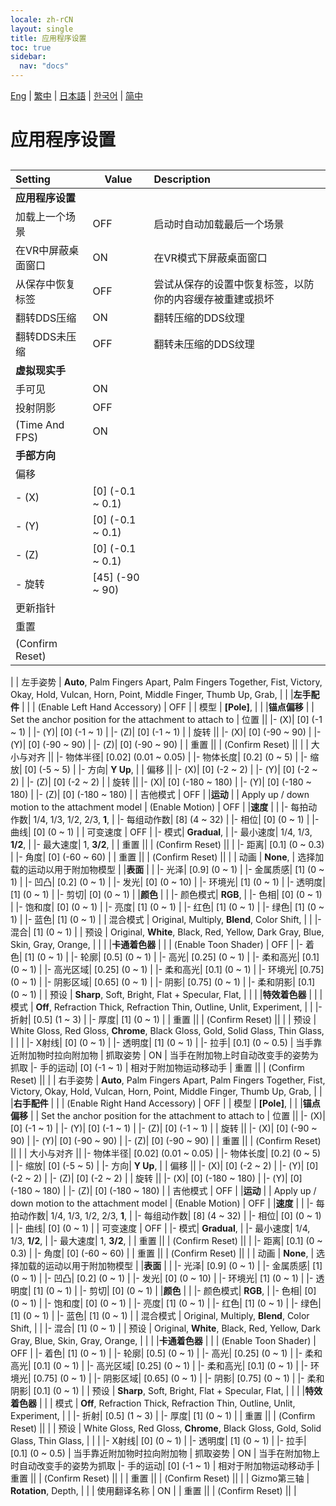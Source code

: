 ```yaml
---
locale: zh-rCN
layout: single
title: 应用程序设置
toc: true
sidebar:
  nav: "docs"
---
```

[Eng](/dancexr/menu/2025.4/system/application_settings) | [繁中](/tw/dancexr/menu/2025.4/system/application_settings) | [日本語](/jp/dancexr/menu/2025.4/system/application_settings) | [한국어](/kr/dancexr/menu/2025.4/system/application_settings) | [简中](/zh/dancexr/menu/2025.4/system/application_settings)

# 应用程序设置

## 

| Setting | Value | Description |
| :--- | --- | :--- |
|**应用程序设置** | | 
| 加载上一个场景 | OFF | 启动时自动加载最后一个场景
| 在VR中屏蔽桌面窗口 | ON | 在VR模式下屏蔽桌面窗口
| 从保存中恢复标签 | OFF | 尝试从保存的设置中恢复标签，以防你的内容缓存被重建或损坏
| 翻转DDS压缩 | ON | 翻转压缩的DDS纹理
| 翻转DDS未压缩 | OFF | 翻转未压缩的DDS纹理
|**虚拟现实手** | | 
| 手可见 | ON | 
| 投射阴影 | OFF | 
| (Time And FPS) | ON | 
|**手部方向** | | 
| 偏移 || 
|- (X)| [0] (-0.1 ~ 0.1) | 
|- (Y)| [0] (-0.1 ~ 0.1) | 
|- (Z)| [0] (-0.1 ~ 0.1) | 
|- 旋转| [45] (-90 ~ 90) | 
| 更新指针 || 
| 重置 || 
| (Confirm Reset) || 
|
| 左手姿势 |  **Auto**,  Palm Fingers Apart,  Palm Fingers Together,  Fist,  Victory,  Okay,  Hold,  Vulcan,  Horn,  Point,  Middle Finger,  Thumb Up,  Grab,  |  |
|**左手配件** | | 
| (Enable Left Hand Accessory) | OFF | 
| 模型 |  **[Pole]**,  |  |
|**锚点偏移** | | Set the anchor position for the attachment to attach to
| 位置 || 
|- (X)| [0] (-1 ~ 1) | 
|- (Y)| [0] (-1 ~ 1) | 
|- (Z)| [0] (-1 ~ 1) | 
| 旋转 || 
|- (X)| [0] (-90 ~ 90) | 
|- (Y)| [0] (-90 ~ 90) | 
|- (Z)| [0] (-90 ~ 90) | 
| 重置 || 
| (Confirm Reset) || 
|
| 大小与对齐 || 
|- 物体半径| [0.02] (0.01 ~ 0.05) | 
|- 物体长度| [0.2] (0 ~ 5) | 
|- 缩放| [0] (-5 ~ 5) | 
|- 方向|  **Y Up**,  | 
| 偏移 || 
|- (X)| [0] (-2 ~ 2) | 
|- (Y)| [0] (-2 ~ 2) | 
|- (Z)| [0] (-2 ~ 2) | 
| 旋转 || 
|- (X)| [0] (-180 ~ 180) | 
|- (Y)| [0] (-180 ~ 180) | 
|- (Z)| [0] (-180 ~ 180) | 
| 吉他模式 | OFF | 
|**运动** | | Apply up / down motion to the attachment model
| (Enable Motion) | OFF | 
|**速度** | | 
|- 每拍动作数|  1/4,  1/3,  1/2,  2/3,  **1**,  | 
|- 每组动作数| [8] (4 ~ 32) | 
|- 相位| [0] (0 ~ 1) | 
|- 曲线| [0] (0 ~ 1) | 
| 可变速度 | OFF | 
|- 模式|  **Gradual**,  | 
|- 最小速度|  1/4,  1/3,  **1/2**,  | 
|- 最大速度|  1,  **3/2**,  | 
| 重置 || 
| (Confirm Reset) || 
|
|- 距离| [0.1] (0 ~ 0.3) | 
|- 角度| [0] (-60 ~ 60) | 
| 重置 || 
| (Confirm Reset) || 
|
| 动画 |  **None**,  | 选择加载的运动以用于附加物模型 |
|**表面** | | 
|- 光泽| [0.9] (0 ~ 1) | 
|- 金属质感| [1] (0 ~ 1) | 
|- 凹凸| [0.2] (0 ~ 1) | 
|- 发光| [0] (0 ~ 10) | 
|- 环境光| [1] (0 ~ 1) | 
|- 透明度| [1] (0 ~ 1) | 
|- 剪切| [0] (0 ~ 1) | 
|**颜色** | | 
|- 颜色模式|  **RGB**,  | 
|- 色相| [0] (0 ~ 1) | 
|- 饱和度| [0] (0 ~ 1) | 
|- 亮度| [1] (0 ~ 1) | 
|- 红色| [1] (0 ~ 1) | 
|- 绿色| [1] (0 ~ 1) | 
|- 蓝色| [1] (0 ~ 1) | 
| 混合模式 |  Original,  Multiply,  **Blend**,  Color Shift,  |  |
|- 混合| [1] (0 ~ 1) | 
| 预设 |  Original,  **White**,  Black,  Red,  Yellow,  Dark Gray,  Blue,  Skin,  Gray,  Orange,  |  |
|
|**卡通着色器** | | 
| (Enable Toon Shader) | OFF | 
|- 着色| [1] (0 ~ 1) | 
|- 轮廓| [0.5] (0 ~ 1) | 
|- 高光| [0.25] (0 ~ 1) | 
|- 柔和高光| [0.1] (0 ~ 1) | 
|- 高光区域| [0.25] (0 ~ 1) | 
|- 柔和高光| [0.1] (0 ~ 1) | 
|- 环境光| [0.75] (0 ~ 1) | 
|- 阴影区域| [0.65] (0 ~ 1) | 
|- 阴影| [0.75] (0 ~ 1) | 
|- 柔和阴影| [0.1] (0 ~ 1) | 
| 预设 |  **Sharp**,  Soft,  Bright,  Flat + Specular,  Flat,  |  |
|
|**特效着色器** | | 
| 模式 |  **Off**,  Refraction Thick,  Refraction Thin,  Outline,  Unlit,  Experiment,  |  |
|- 折射| [0.5] (1 ~ 3) | 
|- 厚度| [1] (0 ~ 1) | 
| 重置 || 
| (Confirm Reset) || 
|
| 预设 |  White Gloss,  Red Gloss,  **Chrome**,  Black Gloss,  Gold,  Solid Glass,  Thin Glass,  |  |
|
|- X射线| [0] (0 ~ 1) | 
|- 透明度| [1] (0 ~ 1) | 
|- 拉手| [0.1] (0 ~ 0.5) | 当手靠近附加物时拉向附加物
| 抓取姿势 | ON | 当手在附加物上时自动改变手的姿势为抓取
|- 手的运动| [0] (-1 ~ 1) | 相对于附加物运动移动手
| 重置 || 
| (Confirm Reset) || 
|
| 右手姿势 |  **Auto**,  Palm Fingers Apart,  Palm Fingers Together,  Fist,  Victory,  Okay,  Hold,  Vulcan,  Horn,  Point,  Middle Finger,  Thumb Up,  Grab,  |  |
|**右手配件** | | 
| (Enable Right Hand Accessory) | OFF | 
| 模型 |  **[Pole]**,  |  |
|**锚点偏移** | | Set the anchor position for the attachment to attach to
| 位置 || 
|- (X)| [0] (-1 ~ 1) | 
|- (Y)| [0] (-1 ~ 1) | 
|- (Z)| [0] (-1 ~ 1) | 
| 旋转 || 
|- (X)| [0] (-90 ~ 90) | 
|- (Y)| [0] (-90 ~ 90) | 
|- (Z)| [0] (-90 ~ 90) | 
| 重置 || 
| (Confirm Reset) || 
|
| 大小与对齐 || 
|- 物体半径| [0.02] (0.01 ~ 0.05) | 
|- 物体长度| [0.2] (0 ~ 5) | 
|- 缩放| [0] (-5 ~ 5) | 
|- 方向|  **Y Up**,  | 
| 偏移 || 
|- (X)| [0] (-2 ~ 2) | 
|- (Y)| [0] (-2 ~ 2) | 
|- (Z)| [0] (-2 ~ 2) | 
| 旋转 || 
|- (X)| [0] (-180 ~ 180) | 
|- (Y)| [0] (-180 ~ 180) | 
|- (Z)| [0] (-180 ~ 180) | 
| 吉他模式 | OFF | 
|**运动** | | Apply up / down motion to the attachment model
| (Enable Motion) | OFF | 
|**速度** | | 
|- 每拍动作数|  1/4,  1/3,  1/2,  2/3,  **1**,  | 
|- 每组动作数| [8] (4 ~ 32) | 
|- 相位| [0] (0 ~ 1) | 
|- 曲线| [0] (0 ~ 1) | 
| 可变速度 | OFF | 
|- 模式|  **Gradual**,  | 
|- 最小速度|  1/4,  1/3,  **1/2**,  | 
|- 最大速度|  1,  **3/2**,  | 
| 重置 || 
| (Confirm Reset) || 
|
|- 距离| [0.1] (0 ~ 0.3) | 
|- 角度| [0] (-60 ~ 60) | 
| 重置 || 
| (Confirm Reset) || 
|
| 动画 |  **None**,  | 选择加载的运动以用于附加物模型 |
|**表面** | | 
|- 光泽| [0.9] (0 ~ 1) | 
|- 金属质感| [1] (0 ~ 1) | 
|- 凹凸| [0.2] (0 ~ 1) | 
|- 发光| [0] (0 ~ 10) | 
|- 环境光| [1] (0 ~ 1) | 
|- 透明度| [1] (0 ~ 1) | 
|- 剪切| [0] (0 ~ 1) | 
|**颜色** | | 
|- 颜色模式|  **RGB**,  | 
|- 色相| [0] (0 ~ 1) | 
|- 饱和度| [0] (0 ~ 1) | 
|- 亮度| [1] (0 ~ 1) | 
|- 红色| [1] (0 ~ 1) | 
|- 绿色| [1] (0 ~ 1) | 
|- 蓝色| [1] (0 ~ 1) | 
| 混合模式 |  Original,  Multiply,  **Blend**,  Color Shift,  |  |
|- 混合| [1] (0 ~ 1) | 
| 预设 |  Original,  **White**,  Black,  Red,  Yellow,  Dark Gray,  Blue,  Skin,  Gray,  Orange,  |  |
|
|**卡通着色器** | | 
| (Enable Toon Shader) | OFF | 
|- 着色| [1] (0 ~ 1) | 
|- 轮廓| [0.5] (0 ~ 1) | 
|- 高光| [0.25] (0 ~ 1) | 
|- 柔和高光| [0.1] (0 ~ 1) | 
|- 高光区域| [0.25] (0 ~ 1) | 
|- 柔和高光| [0.1] (0 ~ 1) | 
|- 环境光| [0.75] (0 ~ 1) | 
|- 阴影区域| [0.65] (0 ~ 1) | 
|- 阴影| [0.75] (0 ~ 1) | 
|- 柔和阴影| [0.1] (0 ~ 1) | 
| 预设 |  **Sharp**,  Soft,  Bright,  Flat + Specular,  Flat,  |  |
|
|**特效着色器** | | 
| 模式 |  **Off**,  Refraction Thick,  Refraction Thin,  Outline,  Unlit,  Experiment,  |  |
|- 折射| [0.5] (1 ~ 3) | 
|- 厚度| [1] (0 ~ 1) | 
| 重置 || 
| (Confirm Reset) || 
|
| 预设 |  White Gloss,  Red Gloss,  **Chrome**,  Black Gloss,  Gold,  Solid Glass,  Thin Glass,  |  |
|
|- X射线| [0] (0 ~ 1) | 
|- 透明度| [1] (0 ~ 1) | 
|- 拉手| [0.1] (0 ~ 0.5) | 当手靠近附加物时拉向附加物
| 抓取姿势 | ON | 当手在附加物上时自动改变手的姿势为抓取
|- 手的运动| [0] (-1 ~ 1) | 相对于附加物运动移动手
| 重置 || 
| (Confirm Reset) || 
|
| 重置 || 
| (Confirm Reset) || 
|
| Gizmo第三轴 |  **Rotation**,  Depth,  |  |
| 使用翻译名称 | ON | 
| 重置 || 
| (Confirm Reset) || 
|
